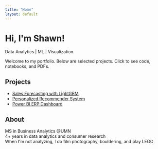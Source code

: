 ```yaml
---
title: "Home"
layout: default
---
```


# Hi, I'm Shawn!
Data Analytics | ML | Visualization

Welcome to my portfolio. Below are selected projects. Click to see code, notebooks, and PDFs.

## Projects
- [Sales Forecasting with LightGBM](projects/forecasting/index.md)
- [Personalized Recommender System](projects/recsys/index.md)
- [Power BI ERP Dashboard](projects/erp/index.md)

## About
MS in Business Analytics @UMN  
4+ years in data analytics and consumer research  
When I'm not analyzing, I do film photography, bouldering, and play LEGO  
